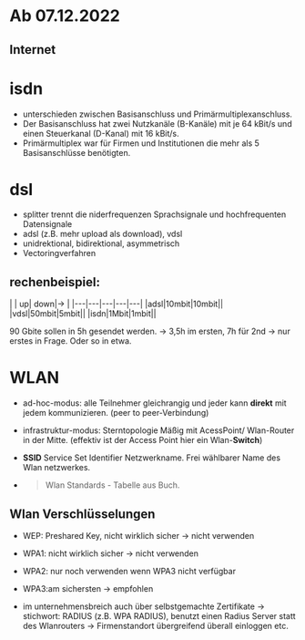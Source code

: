 # Ab 07.12.2022
## Internet

# isdn
- unterschieden zwischen Basisanschluss und Primärmultiplexanschluss.
- Der Basisanschluss hat zwei Nutzkanäle (B-Kanäle) mit je 64 kBit/s und einen Steuerkanal (D-Kanal) mit 16 kBit/s.
- Primärmultiplex war für Firmen und Institutionen die mehr als 5 Basisanschlüsse benötigten. 

# dsl 
- splitter trennt die niderfrequenzen Sprachsignale und hochfrequenten Datensignale
- adsl (z.B. mehr upload als download), vdsl
- unidrektional, bidirektional,  asymmetrisch
- Vectoringverfahren

## rechenbeispiel:

| | up| down|-> |
|---|---|---|---|---|
|adsl|10mbit|10mbit||
|vdsl|50mbit|5mbit||
|isdn|1Mbit|1mbit||

90 Gbite sollen in 5h gesendet werden. -> 3,5h im ersten, 7h für 2nd -> nur erstes in Frage. Oder so in etwa.

# WLAN
- ad-hoc-modus: alle Teilnehmer gleichrangig und jeder kann **direkt** mit jedem kommunizieren. (peer to peer-Verbindung)
- infrastruktur-modus: Sterntopologie Mäßig mit AcessPoint/ Wlan-Router in der Mitte. (effektiv ist der Access Point hier ein Wlan-**Switch**)
- **SSID** Service Set Identifier Netzwerkname. Frei wählbarer Name des Wlan netzwerkes.


- > Wlan Standards - Tabelle aus Buch.

## Wlan Verschlüsselungen
- WEP: Preshared Key, nicht wirklich sicher -> nicht verwenden
- WPA1: nicht wirklich sicher -> nicht verwenden
- WPA2: nur noch verwenden wenn WPA3 nicht verfügbar
- WPA3:am sichersten -> empfohlen

- im unternehmensbreich auch über selbstgemachte Zertifikate -> stichwort: RADIUS (z.B. WPA RADIUS), benutzt einen Radius Server statt des Wlanrouters -> Firmenstandort übergreifend überall einloggen etc.
